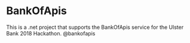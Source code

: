 # BankOfApis
This is a .net project that supports the BankOfApis service for the Ulster Bank 2018 Hackathon. @bankofapis

